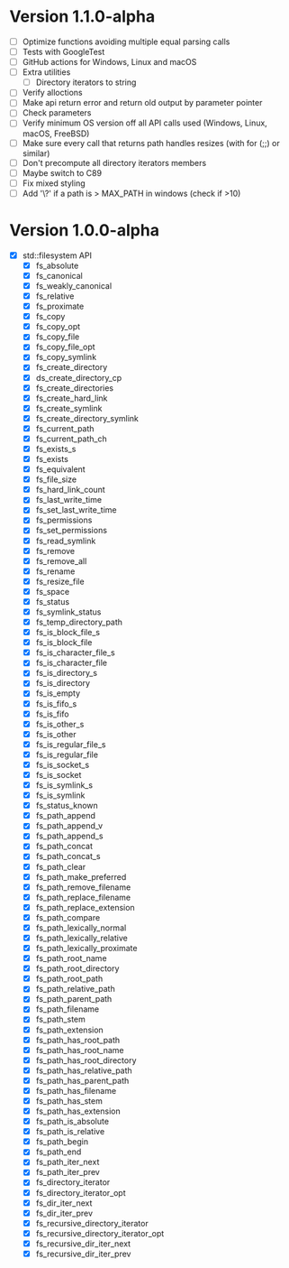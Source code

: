 # Version 1.1.0-alpha

- [ ] Optimize functions avoiding multiple equal parsing calls
- [ ] Tests with GoogleTest
- [ ] GitHub actions for Windows, Linux and macOS
- [ ] Extra utilities
   - [ ] Directory iterators to string
- [ ] Verify alloctions
- [ ] Make api return error and return old output by parameter pointer
- [ ] Check parameters
- [ ] Verify minimum OS version off all API calls used (Windows, Linux, macOS, FreeBSD)
- [ ] Make sure every call that returns path handles resizes (with for (;;) or similar)
- [ ] Don't precompute all directory iterators members
- [ ] Maybe switch to C89
- [ ] Fix mixed styling
- [ ] Add '\\?\' if a path is > MAX_PATH in windows (check if >10)

# Version 1.0.0-alpha

 - [X] std::filesystem API
   - [X] fs_absolute
   - [X] fs_canonical
   - [X] fs_weakly_canonical
   - [X] fs_relative
   - [X] fs_proximate
   - [X] fs_copy
   - [X] fs_copy_opt
   - [X] fs_copy_file
   - [X] fs_copy_file_opt
   - [X] fs_copy_symlink
   - [X] fs_create_directory
   - [X] ds_create_directory_cp
   - [X] fs_create_directories
   - [X] fs_create_hard_link
   - [X] fs_create_symlink
   - [X] fs_create_directory_symlink
   - [X] fs_current_path
   - [X] fs_current_path_ch
   - [X] fs_exists_s
   - [X] fs_exists
   - [X] fs_equivalent
   - [X] fs_file_size
   - [X] fs_hard_link_count
   - [X] fs_last_write_time
   - [X] fs_set_last_write_time
   - [X] fs_permissions
   - [X] fs_set_permissions
   - [X] fs_read_symlink
   - [X] fs_remove
   - [X] fs_remove_all
   - [X] fs_rename
   - [X] fs_resize_file
   - [X] fs_space
   - [X] fs_status
   - [X] fs_symlink_status
   - [X] fs_temp_directory_path
   - [X] fs_is_block_file_s
   - [X] fs_is_block_file
   - [X] fs_is_character_file_s
   - [X] fs_is_character_file
   - [X] fs_is_directory_s
   - [X] fs_is_directory
   - [X] fs_is_empty
   - [X] fs_is_fifo_s
   - [X] fs_is_fifo
   - [X] fs_is_other_s
   - [X] fs_is_other
   - [X] fs_is_regular_file_s
   - [X] fs_is_regular_file
   - [X] fs_is_socket_s
   - [X] fs_is_socket
   - [X] fs_is_symlink_s
   - [X] fs_is_symlink
   - [X] fs_status_known
   - [X] fs_path_append
   - [X] fs_path_append_v
   - [X] fs_path_append_s
   - [X] fs_path_concat
   - [X] fs_path_concat_s
   - [X] fs_path_clear
   - [X] fs_path_make_preferred
   - [X] fs_path_remove_filename
   - [X] fs_path_replace_filename
   - [X] fs_path_replace_extension
   - [X] fs_path_compare
   - [X] fs_path_lexically_normal
   - [X] fs_path_lexically_relative
   - [X] fs_path_lexically_proximate
   - [X] fs_path_root_name
   - [X] fs_path_root_directory
   - [X] fs_path_root_path
   - [X] fs_path_relative_path
   - [X] fs_path_parent_path
   - [X] fs_path_filename
   - [X] fs_path_stem
   - [X] fs_path_extension
   - [X] fs_path_has_root_path
   - [X] fs_path_has_root_name
   - [X] fs_path_has_root_directory
   - [X] fs_path_has_relative_path
   - [X] fs_path_has_parent_path
   - [X] fs_path_has_filename
   - [X] fs_path_has_stem
   - [X] fs_path_has_extension
   - [X] fs_path_is_absolute
   - [X] fs_path_is_relative
   - [X] fs_path_begin
   - [X] fs_path_end
   - [X] fs_path_iter_next
   - [X] fs_path_iter_prev
   - [X] fs_directory_iterator
   - [X] fs_directory_iterator_opt
   - [X] fs_dir_iter_next
   - [X] fs_dir_iter_prev
   - [X] fs_recursive_directory_iterator
   - [X] fs_recursive_directory_iterator_opt
   - [X] fs_recursive_dir_iter_next
   - [X] fs_recursive_dir_iter_prev
